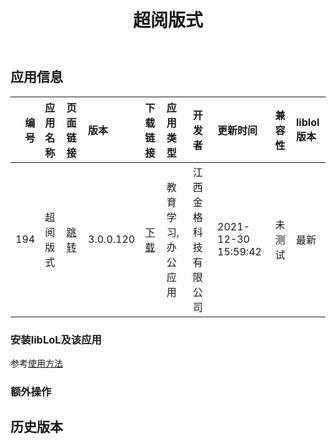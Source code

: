 ﻿---
id: 194
title: 超阅版式
toc: true
weight: 194
---

## 应用信息 
|   编号 | 应用名称   | 页面链接                                       | 版本        | 下载链接                                                                                    | 应用类型      | 开发者        | 更新时间                | 兼容性   | liblol版本   |
|-----:|:-------|:-------------------------------------------|:----------|:----------------------------------------------------------------------------------------|:----------|:-----------|:--------------------|:------|:-----------|
|  194 | 超阅版式   | [跳转](http://app.loongapps.cn/#/detail/194) | 3.0.0.120 | [下载](http://113.24.212.22:8090/upload/file/surread_v3.0.0.120_20210511.loongarch64.deb) | 教育学习,办公应用 | 江西金格科技有限公司 | 2021-12-30 15:59:42 | 未测试   | 最新         |
### 安装libLoL及该应用 
参考[使用方法](/docs/usage) 
### 额外操作 


## 历史版本 
 